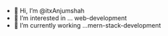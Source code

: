 - 👋 Hi, I’m @itxAnjumshah
- 👀 I’m interested in ... web-development
- 🌱 I’m currently working ...mern-stack-development


